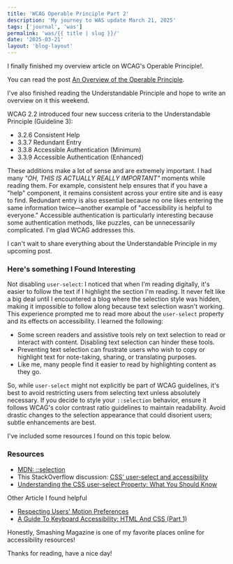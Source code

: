 ```yaml
---
title: 'WCAG Operable Principle Part 2'
description: 'My journey to WAS update March 21, 2025'
tags: ['journal', 'was']
permalink: 'was/{{ title | slug }}/'
date: '2025-03-21'
layout: 'blog-layout'
---
```


<div class="blog">

  <p class="big-text">I finally finished my overview article on WCAG's Operable Principle!.</p>

  <p>You can read the post
    <a href="/tutorial/an-overview-of-the-operable-principle/">An Overview of the Operable Principle</a>.
  </p>

  <p>I've also finished reading the Understandable Principle and hope to write an overview on it this weekend.</p>

  <p>WCAG 2.2 introduced four new success criteria to the Understandable Principle (Guideline 3):</p>
  <ul>
    <li>3.2.6 Consistent Help</li>
    <li>3.3.7 Redundant Entry</li>
    <li>3.3.8 Accessible Authentication (Minimum)</li>
    <li>3.3.9 Accessible Authentication (Enhanced)</li>
  </ul>

  <p>These additions make a lot of sense and are extremely important. I had many <em>"OH, THIS IS ACTUALLY REALLY
      IMPORTANT"</em> moments while reading them. For example, consistent help ensures that if you have a "help"
    component, it remains consistent across your entire site and is easy to find. Redundant entry is also essential
    because no one likes entering the same information twice—another example of "accessibility is helpful to everyone."
    Accessible authentication is particularly interesting because some authentication methods, like puzzles, can be
    unnecessarily complicated. I'm glad WCAG addresses this.</p>

  <p>I can't wait to share everything about the Understandable Principle in my upcoming post.</p>

  <h3>Here's something I Found Interesting</h3>

  <p>Not disabling <code>user-select</code>: I noticed that when I'm reading digitally, it's easier to follow the text
    if I highlight the section I'm reading. It never felt like a big deal until I encountered a blog where the selection
    style was hidden, making it impossible to follow along because text selection wasn't working. This experience
    prompted me to read more about the <code>user-select</code> property and its effects on accessibility. I learned the
    following:
  </p>

  <ul>
    <li>Some screen readers and assistive tools rely on text selection to read or interact with content. Disabling text
      selection can hinder these tools.</li>
    <li>Preventing text selection can frustrate users who wish to copy or highlight text for note-taking, sharing, or
      translating purposes.</li>
    <li>Like me, many people find it easier to read by highlighting content as they go.</li>
  </ul>

  <p>So, while <code>user-select</code> might not explicitly be part of WCAG guidelines, it's best to avoid restricting
    users from selecting text unless absolutely necessary. If you decide to style your <code>::selection</code>
    behavior, ensure it follows WCAG's color contrast ratio guidelines to maintain readability. Avoid drastic changes to
    the selection appearance that could disorient users; subtle enhancements are best.</p>

  <p>I've included some resources I found on this topic below.</p>

  <h3>Resources</h3>
  <ul>
    <li>
      <a href="https://developer.mozilla.org/en-US/docs/Web/CSS/::selection#accessibility" target="_blank"
        rel="noopener noreferrer">MDN: ::selection</a>
    </li>
    <li>This StackOverflow discussion: <a
        href="https://stackoverflow.com/questions/31250554/css-user-select-and-accessibility" target="_blank"
        rel="noopener noreferrer">CSS' user-select and accessibility</a></li>
    <li>
      <a href="https://javascript.plainenglish.io/understanding-the-css-user-select-property-what-you-should-know-c393c6f6eecd"
        target="_blank" rel="noopener noreferrer">Understanding the CSS user-select Property: What You Should Know</a>
    </li>
  </ul>

  <p>Other Article I found helpful</p>

  <ul>
    <li>
      <a href="https://www.smashingmagazine.com/2021/10/respecting-users-motion-preferences/" target="_blank"
        rel="noopener noreferrer">Respecting Users' Motion Preferences</a>
    </li>
    <li>
      <a href="https://www.smashingmagazine.com/2022/11/guide-keyboard-accessibility-html-css-part1/" target="_blank"
        rel="noopener noreferrer">A Guide To Keyboard Accessibility: HTML And CSS (Part 1)</a>
    </li>
  </ul>

  <p>Honestly, Smashing Magazine is one of my favorite places online for accessibility resources!</p>

  <p>Thanks for reading, have a nice day!</p>
</div>
